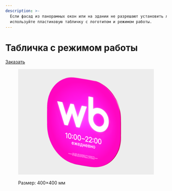 ```yaml
---
description: >-
  Если фасад из панорамных окон или на здании не разрешают установить лайтбокс,
  используйте пластиковую табличку с логотипом и режимом работы.
---
```


# Табличка с режимом работы

[Заказать](https://pvzwb.gitbook.io/pvz-wb)

<figure><img src="../../.gitbook/assets/01_sign.png" alt=""><figcaption><p>Размер: 400×400 мм</p></figcaption></figure>

